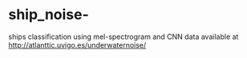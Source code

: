 # ship_noise-
ships classification using mel-spectrogram and CNN
data available at http://atlanttic.uvigo.es/underwaternoise/
